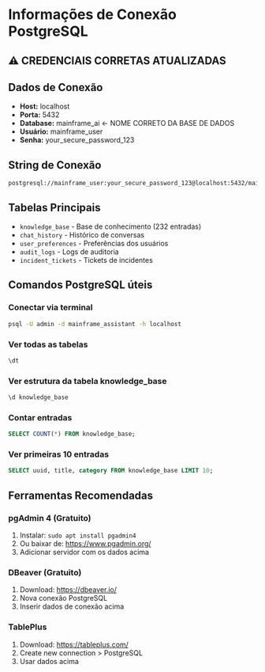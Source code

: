 # Informações de Conexão PostgreSQL

## ⚠️ CREDENCIAIS CORRETAS ATUALIZADAS

## Dados de Conexão
- **Host:** localhost
- **Porta:** 5432
- **Database:** mainframe_ai  ← NOME CORRETO DA BASE DE DADOS
- **Usuário:** mainframe_user
- **Senha:** your_secure_password_123

## String de Conexão
```
postgresql://mainframe_user:your_secure_password_123@localhost:5432/mainframe_ai
```

## Tabelas Principais
- `knowledge_base` - Base de conhecimento (232 entradas)
- `chat_history` - Histórico de conversas
- `user_preferences` - Preferências dos usuários
- `audit_logs` - Logs de auditoria
- `incident_tickets` - Tickets de incidentes

## Comandos PostgreSQL úteis

### Conectar via terminal
```bash
psql -U admin -d mainframe_assistant -h localhost
```

### Ver todas as tabelas
```sql
\dt
```

### Ver estrutura da tabela knowledge_base
```sql
\d knowledge_base
```

### Contar entradas
```sql
SELECT COUNT(*) FROM knowledge_base;
```

### Ver primeiras 10 entradas
```sql
SELECT uuid, title, category FROM knowledge_base LIMIT 10;
```

## Ferramentas Recomendadas

### pgAdmin 4 (Gratuito)
1. Instalar: `sudo apt install pgadmin4`
2. Ou baixar de: https://www.pgadmin.org/
3. Adicionar servidor com os dados acima

### DBeaver (Gratuito)
1. Download: https://dbeaver.io/
2. Nova conexão PostgreSQL
3. Inserir dados de conexão acima

### TablePlus
1. Download: https://tableplus.com/
2. Create new connection > PostgreSQL
3. Usar dados acima